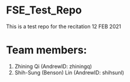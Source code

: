 # FSE_Test_Repo
This is a test repo for the recitation 12 FEB 2021

# Team members:
1. Zhining Qi (AndrewID: zhiningq)
2. Shih-Sung (Benson) Lin (AndrewID: shihsunl)
